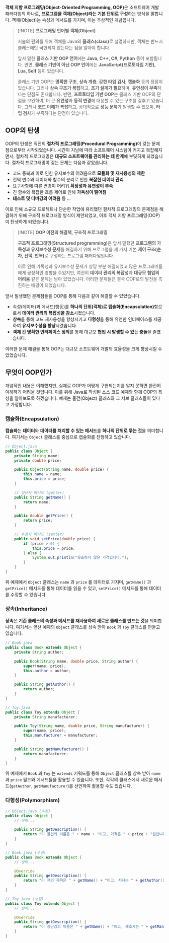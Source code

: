 <strong>객체 지향 프로그래밍(Object-Oriented Programming, OOP)</strong>은
소프트웨어 개발 패러다임의 하나로, **프로그램을 객체(Object)라는 기본 단위로
구성**하는 방식을 말합니다. 객체(Object)는 속성과 메서드를 가지며, 이는 추상적인
개념입니다.

> [!NOTE] <strong>프로그래밍 언어별 객체(Object)</strong>
>
> 서술의 편의를 위해 객체를 Java의 <strong>클래스(class)</strong>로 설명하지만, 객체는 반드시 클래스에만 국한되지 않는다는 점을 알아야 합니다.
>
> 앞서 말한 **클래스 기반 OOP 언어**에는 **Java, C++, C#, Python** 등이 포함됩니다. 반면, **클래스 기반이 아닌 OOP 언어**에는 **JavaScript(프로토타입 기반), Lua, Self** 등이 있습니다.
>
> 클래스 기반 OOP는 **명확한 구조**, **상속 계층**, **강한 타입 검사**, **캡슐화** 등의 장점이 있습니다. 그러나 **상속 구조가 복잡**하고, **초기 설계가 필요**하며, **유연성이 부족**하다는 단점도 존재합니다. 반면, **프로토타입 기반 OOP**는 클래스 기반 OOP의 단점을 보완하여, 더 큰 **유연성**과 **동적 변경**에 대응할 수 있는 구조를 갖추고 있습니다. 그러나 **코드 이해가 복잡**하고, 상대적으로 **성능 문제**가 발생할 수 있으며, **타입 검사**가 부족하다는 단점이 있습니다.

## OOP의 탄생

OOP의 탄생은 직전의 <strong>절차적 프로그래밍(Procedural Programming)</strong>이 갖는 문제점으로부터 시작되었습니다. 시간이 지남에 따라 소프트웨어 시스템이 커지고 복잡해지면서, 절차적 프로그래밍은 **대규모 소프트웨어를 관리하는 데 한계**에 부딪히게 되었습니다. 절차적 프로그래밍이 갖는 문제는 다음과 같았습니다.

- 코드 중복과 이로 인한 유지보수의 어려움으로 **모듈화 및 재사용성의 제한**
- 전역 변수와 데이터와 함수의 분리로 인한 **복잡한 데이터 관리**
- 요구사항에 따른 변경이 어려워 **확장성과 유연성이 부족**
- 긴 함수와 복잡한 흐름 제어로 인해 **가독성이 떨어짐**
- **테스트 및 디버깅의 어려움** 등 ...

이로 인해 소규모 프로젝트나 단순한 작업에 유리했던 절차적 프로그래밍의 문제점을 해결하기 위해 구조적 프로그래밍 방식이 제안되었고, 이후 객체 지향 프로그래밍(OOP)이 탄생하게 되었습니다.

> [!NOTE] <strong>OOP 이전의 해결책, 구조적 프로그래밍</strong>
>
> <strong>구조적 프로그래밍(Structured programming)</strong>은 앞서 말했던 **프로그램의 가독성과 유지보수성 문제**를 해결하기 위해 프로그램을 세 가지 기본 <strong>제어 구조(순차, 선택, 반복)</strong>로 구성하는 프로그램 패러다임입니다.
>
> 이로 인해 가독성과 유지보수성 문제가 상당 부분 해결되었고 많은 프로그래머들에게 긍정적인 영향을 주었지만, 여전히 **데이터 관리의 복잡성**과 **대규모 협업의 어려움** 같은 문제는 남아 있었습니다. 이러한 문제들은 결국 OOP로의 발전을 촉진하는 배경이 되었습니다.

앞서 발생했던 문제점들을 OOP를 통해 다음과 같이 해결할 수 있었습니다.

- 속성(데이터)과 메서드(행동)를 <strong>하나의 단위(객체)로 캡슐화(Encapsulation)</strong>함으로서 **데이터 관리의 복잡성을 감소**시켰습니다.
- **상속**을 통해 코드 재사용성을 향상시키고 **다형성**을 통해 유연한 인터페이스를 제공하여 **유지보수성을 향상**시켰습니다.
- **객체 간 명확한 인터페이스 정의**를 통해 대규모 **협업 시 발생할 수 있는 충돌**을 줄였습니다.

이러한 문제 해결을 통해 OOP는 대규모 소프트웨어 개발의 효율성을 크게 향상시킬 수 있었습니다.

## 무엇이 OOP인가

개념적인 내용은 이해했지만, 실제로 OOP가 어떻게 구현되는지를 알지 못하면 완전히 이해하기 어려울 것입니다. 이를 위해 Java로 작성된 소스 코드 예제와 함께 OOP의 특성을 알아보도록 하겠습니다. 예제는 물건(Object) 클래스와 그 서브 클래스들이 있다고 가정합니다.

### 캡슐화(Encapsulation)

**캡슐화**는 **데이터**와 **데이터를 처리할 수 있는 메서드**를 **하나의 단위로 묶는 것**을 의미합니다. 여기서는 `Object` 클래스를 중심으로 캡슐화를 진행하고 있습니다.

```java
// Object.java
public class Object {
    private String name;
    private double price;

    public Object(String name, double price) {
        this.name = name;
        this.price = price;
    }

    // 접근자 메서드 (getter)
    public String getName() {
        return name;
    }

    public double getPrice() {
        return price;
    }

    // 수정자 메서드 (setter)
    public void setPrice(double price) {
        if (price > 0) {
            this.price = price;
        } else {
            System.out.println("유효하지 않은 가격입니다.");
        }
    }
}
```

위 예제에서 `Object` 클래스는 `name` 과 `price` 를 데이터로 가지며, `getName()` 과 `getPrice()` 메서드를 통해 데이터를 읽을 수 있고, `setPrice()` 메서드를 통해 데이터를 수정할 수 있습니다.

### 상속(Inheritance)

**상속**은 **기존 클래스의 속성과 메서드를 재사용하여 새로운 클래스를 만드는 것**을 의미합니다. 여기서는 앞선 예제의 `Object` 클래스를 상속 받아 `Book` 과 `Toy` 클래스를 만들고 있습니다.

```java
// Book.java
public class Book extends Object {
    private String author;

    public Book(String name, double price, String author) {
        super(name, price);
        this.author = author;
    }

    public String getAuthor() {
        return author;
    }
}

// Toy.java
public class Toy extends Object {
    private String manufacturer;

    public Toy(String name, double price, String manufacturer) {
        super(name, price);
        this.manufacturer = manufacturer;
    }

    public String getManufacturer() {
        return manufacturer;
    }
}
```

위 예제에서 `Book` 과 `Toy` 는 `extends` 키워드를 통해 `Object` 클래스를 상속 받아 `name` 과 `price` 필드와 메서드들을 활용할 수 있습니다. 또한, 각각의 클래스에서 새로운 메서드(`getAuthor`, `getManufacturer`)를 선언하여 활용할 수도 있습니다.

### 다형성(Polymorphism)

```java
// Object.java (수정)
public class Object {
    // 생략...

    public String getDescription() {
        return "이 물건의 이름은 " + name + "이고, 가격은 " + price + "원입니다.";
    }
}

// Book.java (수정)
public class Book extends Object {
    // 생략...

    @Override
    public String getDescription() {
        return "이 책의 제목은 " + getName() + "이고, 저자는 " + getAuthor() + "입니다.";
    }
}

// Toy.java (수정)
public class Toy extends Object {
    // 생략...

    @Override
    public String getDescription() {
        return "이 장난감의 이름은 " + getName() + "이고, 제조사는 " + getManufacturer() + "입니다.";
    }
}
```
